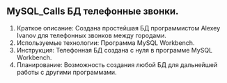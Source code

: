 ## MySQL_Calls БД телефонные звонки.

1.	Краткое описание: Создана простейшая БД программистом Alexey Ivanov для телефонных звонков между городами. 
2.	Используемые технологии: Программа MySQL Workbench. 
3.	Инструкция: Телефонная БД создана с нуля в программе MySQL Workbench.
4.	Планирование: Возможность создания любой БД для дальнейшей работы с другими программами. 
